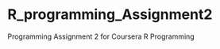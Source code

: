 R_programming_Assignment2
=========================
Programming Assignment 2 for Coursera R Programming

